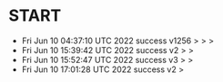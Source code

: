 # START
- Fri Jun 10 04:37:10 UTC 2022 success v1256 > >  > 
- Fri Jun 10 15:39:42 UTC 2022 success v2 > > 
- Fri Jun 10 15:52:47 UTC 2022 success v3 > > 
- Fri Jun 10 17:01:28 UTC 2022 success v2 >

